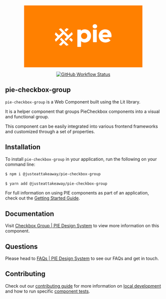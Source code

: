 <p align="center">
  <img align="center" src="../../../readme_image.png" height="200" alt="">
</p>

<p align="center">
  <a href="https://www.npmjs.com/@justeattakeaway/pie-checkbox-group">
    <img alt="GitHub Workflow Status" src="https://img.shields.io/npm/v/@justeattakeaway/pie-checkbox-group.svg">
  </a>
</p>

## pie-checkbox-group

`pie-checkbox-group` is a Web Component built using the Lit library.

It is a helper component that groups PieCheckbox components into a visual and functional group.

This component can be easily integrated into various frontend frameworks and customized through a set of properties.


## Installation

To install `pie-checkbox-group` in your application, run the following on your command line:

```bash
$ npm i @justeattakeaway/pie-checkbox-group
```
```bash
$ yarn add @justeattakeaway/pie-checkbox-group
```

For full information on using PIE components as part of an application, check out the [Getting Started Guide](https://github.com/justeattakeaway/pie/wiki/Getting-started-with-PIE-Web-Components).


## Documentation

Visit  [Checkbox Group | PIE Design System](https://pie.design/components/checkbox-group/) to view more information on this component.

## Questions

Please head to [FAQs | PIE Design System](https://pie.design/support/contact-us/) to see our FAQs and get in touch.

## Contributing

Check out our [contributing guide](https://github.com/justeattakeaway/pie/wiki/Contributing-Guide) for more information on [local development](https://github.com/justeattakeaway/pie/wiki/Contributing-Guide#local-development) and how to run specific [component tests](https://github.com/justeattakeaway/pie/wiki/Contributing-Guide#testing).
